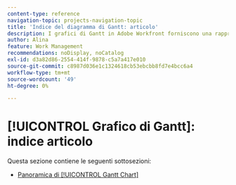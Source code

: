 ```yaml
---
content-type: reference
navigation-topic: projects-navigation-topic
title: 'Indice del diagramma di Gantt: articolo'
description: I grafici di Gantt in Adobe Workfront forniscono una rappresentazione visiva della timeline di un elenco di attività o progetti. Trova informazioni sul grafico [!UICONTROL Gantt] nella seguente sottosezione.
author: Alina
feature: Work Management
recommendations: noDisplay, noCatalog
exl-id: d3a82d86-2554-414f-9878-c5a7a417e010
source-git-commit: c8987d036e1c1324618cb53ebcbb8fd7e4bcc6a4
workflow-type: tm+mt
source-wordcount: '49'
ht-degree: 0%

---
```


# [!UICONTROL Grafico di Gantt]: indice articolo

<!--Audited: 08/2025-->

Questa sezione contiene le seguenti sottosezioni:

* [Panoramica di [!UICONTROL Gantt Chart]](../../manage-work/gantt-chart/use-the-gantt-chart/gantt-chart-overview.md)

